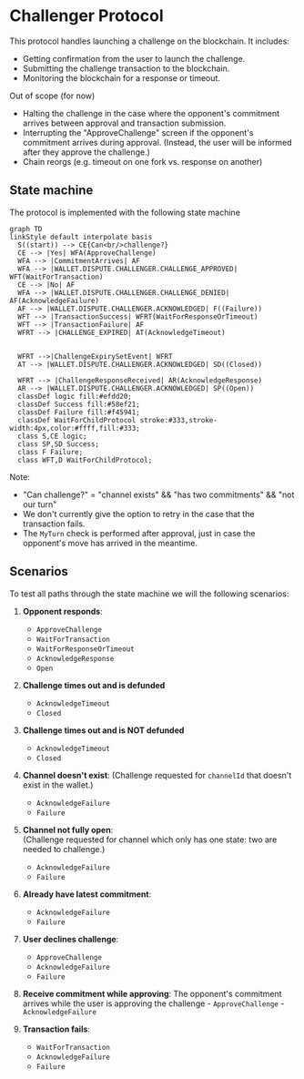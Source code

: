 # Challenger Protocol

This protocol handles launching a challenge on the blockchain. It includes:

- Getting confirmation from the user to launch the challenge.
- Submitting the challenge transaction to the blockchain.
- Monitoring the blockchain for a response or timeout.

Out of scope (for now)

- Halting the challenge in the case where the opponent's commitment arrives between approval and transaction submission.
- Interrupting the "ApproveChallenge" screen if the opponent's commitment arrives during approval. (Instead, the user will be informed after they approve the challenge.)
- Chain reorgs (e.g. timeout on one fork vs. response on another)

## State machine

The protocol is implemented with the following state machine

```mermaid
graph TD
linkStyle default interpolate basis
  S((start)) --> CE{Can<br/>challenge?}
  CE --> |Yes| WFA(ApproveChallenge)
  WFA --> |CommitmentArrives| AF
  WFA --> |WALLET.DISPUTE.CHALLENGER.CHALLENGE_APPROVED| WFT(WaitForTransaction)
  CE --> |No| AF
  WFA --> |WALLET.DISPUTE.CHALLENGER.CHALLENGE_DENIED| AF(AcknowledgeFailure)
  AF --> |WALLET.DISPUTE.CHALLENGER.ACKNOWLEDGED| F((Failure))
  WFT --> |TransactionSuccess| WFRT(WaitForResponseOrTimeout)
  WFT --> |TransactionFailure| AF
  WFRT --> |CHALLENGE_EXPIRED| AT(AcknowledgeTimeout)


  WFRT -->|ChallengeExpirySetEvent| WFRT
  AT --> |WALLET.DISPUTE.CHALLENGER.ACKNOWLEDGED| SD((Closed))

  WFRT --> |ChallengeResponseReceived| AR(AcknowledgeResponse)
  AR --> |WALLET.DISPUTE.CHALLENGER.ACKNOWLEDGED| SP((Open))
  classDef logic fill:#efdd20;
  classDef Success fill:#58ef21;
  classDef Failure fill:#f45941;
  classDef WaitForChildProtocol stroke:#333,stroke-width:4px,color:#ffff,fill:#333;
  class S,CE logic;
  class SP,SD Success;
  class F Failure;
  class WFT,D WaitForChildProtocol;
```

Note:

- "Can challenge?" = "channel exists" && "has two commitments" && "not our turn"
- We don't currently give the option to retry in the case that the transaction fails.
- The `MyTurn` check is performed after approval, just in case the opponent's move has arrived in the meantime.

## Scenarios

To test all paths through the state machine we will the following scenarios:

1. **Opponent responds**:

   - `ApproveChallenge`
   - `WaitForTransaction`
   - `WaitForResponseOrTimeout`
   - `AcknowledgeResponse`
   - `Open`

2. **Challenge times out and is defunded**

   - `AcknowledgeTimeout`
   - `Closed`

3. **Challenge times out and is NOT defunded**

   - `AcknowledgeTimeout`
   - `Closed`

4. **Channel doesn't exist**:
   (Challenge requested for `channelId` that doesn't exist in the wallet.)

   - `AcknowledgeFailure`
   - `Failure`

5. **Channel not fully open**:  
   (Challenge requested for channel which only has one state: two are needed to challenge.)

   - `AcknowledgeFailure`
   - `Failure`

6. **Already have latest commitment**:
   - `AcknowledgeFailure`
   - `Failure`
7. **User declines challenge**:
   - `ApproveChallenge`
   - `AcknowledgeFailure`
   - `Failure`
8. **Receive commitment while approving**:
   The opponent's commitment arrives while the user is approving the challenge - `ApproveChallenge` - `AcknowledgeFailure`
9. **Transaction fails**:
   - `WaitForTransaction`
   - `AcknowledgeFailure`
   - `Failure`
